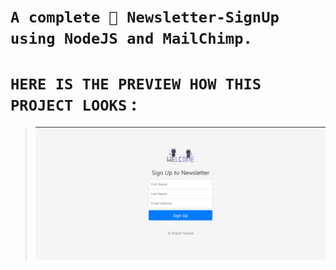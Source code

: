 # `A complete 🎊 Newsletter-SignUp using NodeJS and MailChimp.`
# `HERE IS THE PREVIEW HOW THIS PROJECT LOOKS` :  
>![Screenshot](./Screenshot/screenshot-1.png)
